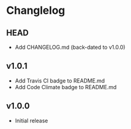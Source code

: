 # Changlelog

## HEAD

* Add CHANGELOG.md (back-dated to v1.0.0)

## v1.0.1

* Add Travis CI badge to README.md
* Add Code Climate badge to README.md

## v1.0.0

* Initial release
